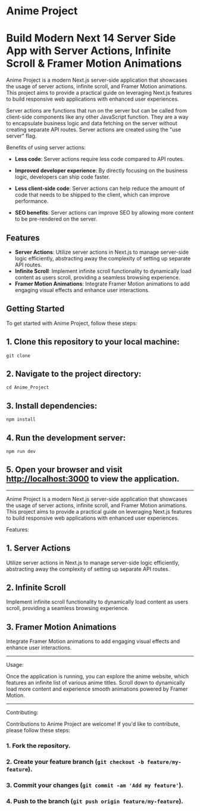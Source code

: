 # Anime Project

# Build Modern Next 14 Server Side App with Server Actions, Infinite Scroll & Framer Motion Animations


Anime Project is a modern Next.js server-side application that showcases the usage of server actions, infinite scroll, and Framer Motion animations. This project aims to provide a practical guide on leveraging Next.js features to build responsive web applications with enhanced user experiences.

Server actions are functions that run on the server but can be called from client-side components like any other JavaScript function. They are a way to encapsulate business logic and data fetching on the server without creating separate API routes.
Server actions are created using the "use server" flag.

Benefits of using server actions:

- **Less code**: Server actions require less code compared to API routes.
  
- **Improved developer experience**: By directly focusing on the business logic, developers can ship code faster.
  
- **Less client-side code**: Server actions can help reduce the amount of code that needs to be shipped to the client, which can improve performance.
  
- **SEO benefits**: Server actions can improve SEO by allowing more content to be pre-rendered on the server.

## Features

- **Server Actions**: Utilize server actions in Next.js to manage server-side logic efficiently, abstracting away the complexity of setting up separate API routes.
- **Infinite Scroll**: Implement infinite scroll functionality to dynamically load content as users scroll, providing a seamless browsing experience.
- **Framer Motion Animations**: Integrate Framer Motion animations to add engaging visual effects and enhance user interactions.

## Getting Started

To get started with Anime Project, follow these steps:

## 1. Clone this repository to your local machine:
 ```git clone ```


## 2. Navigate to the project directory:
```cd Anime_Project```


## 3. Install dependencies:
```npm install```

## 4. Run the development server:
```npm run dev```


## 5. Open your browser and visit [http://localhost:3000](http://localhost:3000) to view the application.

---

Anime Project is a modern Next.js server-side application that showcases the usage of server actions, infinite scroll, and Framer Motion animations. This project aims to provide a practical guide on leveraging Next.js features to build responsive web applications with enhanced user experiences.

Features:

## 1. Server Actions
Utilize server actions in Next.js to manage server-side logic efficiently, abstracting away the complexity of setting up separate API routes.

## 2. Infinite Scroll
Implement infinite scroll functionality to dynamically load content as users scroll, providing a seamless browsing experience.

## 3. Framer Motion Animations
Integrate Framer Motion animations to add engaging visual effects and enhance user interactions.

---

Usage:

Once the application is running, you can explore the anime website, which features an infinite list of various anime titles. Scroll down to dynamically load more content and experience smooth animations powered by Framer Motion.

---

Contributing:

Contributions to Anime Project are welcome! If you'd like to contribute, please follow these steps:

### 1. Fork the repository.
   
### 2. Create your feature branch (`git checkout -b feature/my-feature`).
   
### 3. Commit your changes (`git commit -am 'Add my feature'`).
   
### 4. Push to the branch (`git push origin feature/my-feature`).










